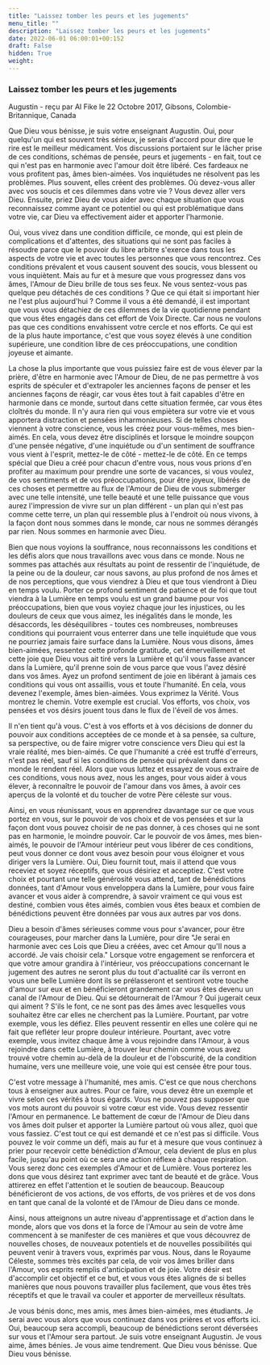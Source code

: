 ```yaml
---
title: "Laissez tomber les peurs et les jugements"
menu_title: ""
description: "Laissez tomber les peurs et les jugements"
date: 2022-06-01 06:00:01+00:152
draft: False
hidden: True
weight:
---
```

### Laissez tomber les peurs et les jugements

Augustin - reçu par Al Fike le 22 Octobre 2017, Gibsons, Colombie-Britannique, Canada

Que Dieu vous bénisse, je suis votre enseignant Augustin. Oui, pour quelqu'un qui est souvent très sérieux, je serais d'accord pour dire que le rire est le meilleur médicament. Vos discussions portaient sur le lâcher prise de ces conditions, schémas de pensée, peurs et jugements - en fait, tout ce qui n'est pas en harmonie avec l'amour doit être libéré. Ces fardeaux ne vous profitent pas, âmes bien-aimées. Vos inquiétudes ne résolvent pas les problèmes. Plus souvent, elles créent des problèmes. Où devez-vous aller avec vos soucis et ces dilemmes dans votre vie ? Vous devez aller vers Dieu. Ensuite, priez Dieu de vous aider avec chaque situation que vous reconnaissez comme ayant ce potentiel ou qui est problématique dans votre vie, car Dieu va effectivement aider et apporter l'harmonie.

Oui, vous vivez dans une condition difficile, ce monde, qui est plein de complications et d'attentes, des situations qui ne sont pas faciles à résoudre parce que le pouvoir du libre arbitre s'exerce dans tous les aspects de votre vie et avec toutes les personnes que vous rencontrez. Ces conditions prévalent et vous causent souvent des soucis, vous blessent ou vous inquiètent. Mais au fur et à mesure que vous progressez dans vos âmes, l'Amour de Dieu brille de tous ses feux. Ne vous sentez-vous pas quelque peu détachés de ces conditions ? Que ce qui était si important hier ne l'est plus aujourd'hui ? Comme il vous a été demandé, il est important que vous vous détachiez de ces dilemmes de la vie quotidienne pendant que vous êtes engagés dans cet effort de Voix Directe. Car nous ne voulons pas que ces conditions envahissent votre cercle et nos efforts. Ce qui est de la plus haute importance, c'est que vous soyez élevés à une condition supérieure, une condition libre de ces préoccupations, une condition joyeuse et aimante.

La chose la plus importante que vous puissiez faire est de vous élever par la prière, d'être en harmonie avec l'Amour de Dieu, de ne pas permettre à vos esprits de spéculer et d'extrapoler les anciennes façons de penser et les anciennes façons de réagir, car vous êtes tout à fait capables d'être en harmonie dans ce monde, surtout dans cette situation fermée, car vous êtes cloîtrés du monde. Il n'y aura rien qui vous empiètera sur votre vie et vous apportera distraction et pensées inharmonieuses. Si de telles choses viennent à votre conscience, vous les créez pour vous-mêmes, mes bien-aimés. En cela, vous devez être disciplinés et lorsque le moindre soupçon d'une pensée négative, d'une inquiétude ou d'un sentiment de souffrance vous vient à l'esprit, mettez-le de côté - mettez-le de côté. En ce temps spécial que Dieu a créé pour chacun d'entre vous, nous vous prions d'en profiter au maximum pour prendre une sorte de vacances, si vous voulez, de vos sentiments et de vos préoccupations, pour être joyeux, libérés de ces choses et permettre au flux de l'Amour de Dieu de vous submerger avec une telle intensité, une telle beauté et une telle puissance que vous aurez l'impression de vivre sur un plan différent - un plan qui n'est pas comme cette terre, un plan qui ressemble plus à l'endroit où nous vivons, à la façon dont nous sommes dans le monde, car nous ne sommes dérangés par rien. Nous sommes en harmonie avec Dieu.

Bien que nous voyions la souffrance, nous reconnaissons les conditions et les défis alors que nous travaillons avec vous dans ce monde. Nous ne sommes pas attachés aux résultats au point de ressentir de l'inquiétude, de la peine ou de la douleur, car nous savons, au plus profond de nos âmes et de nos perceptions, que vous viendrez à Dieu et que tous viendront à Dieu en temps voulu. Porter ce profond sentiment de patience et de foi que tout viendra à la Lumière en temps voulu est un grand baume pour vos préoccupations, bien que vous voyiez chaque jour les injustices, ou les douleurs de ceux que vous aimez, les inégalités dans le monde, les désaccords, les déséquilibres - toutes ces nombreuses, nombreuses conditions qui pourraient vous enterrer dans une telle inquiétude que vous ne pourriez jamais faire surface dans la Lumière. Nous vous disons, âmes bien-aimées, ressentez cette profonde gratitude, cet émerveillement et cette joie que Dieu vous ait tiré vers la Lumière et qu'il vous fasse avancer dans la Lumière, qu'il prenne soin de vous parce que vous l'avez désiré dans vos âmes. Ayez un profond sentiment de joie en libérant à jamais ces conditions qui vous ont assaillis, vous et toute l'humanité. En cela, vous devenez l'exemple, âmes bien-aimées. Vous exprimez la Vérité. Vous montrez le chemin. Votre exemple est crucial. Vos efforts, vos choix, vos pensées et vos désirs jouent tous dans le flux de l'éveil de vos âmes.

Il n'en tient qu'à vous. C'est à vos efforts et à vos décisions de donner du pouvoir aux conditions acceptées de ce monde et à sa pensée, sa culture, sa perspective, ou de faire migrer votre conscience vers Dieu qui est la vraie réalité, mes bien-aimés. Ce que l'humanité a créé est truffé d'erreurs, n'est pas réel, sauf si les conditions de pensée qui prévalent dans ce monde le rendent réel. Alors que vous luttez et essayez de vous extraire de ces conditions, vous nous avez, nous les anges, pour vous aider à vous élever, à reconnaître le pouvoir de l'amour dans vos âmes, à avoir ces aperçus de la volonté et du toucher de votre Père céleste sur vous.

Ainsi, en vous réunissant, vous en apprendrez davantage sur ce que vous portez en vous, sur le pouvoir de vos choix et de vos pensées et sur la façon dont vous pouvez choisir de ne pas donner, à ces choses qui ne sont pas en harmonie, le moindre pouvoir. Car le pouvoir de vos âmes, mes bien-aimés, le pouvoir de l'Amour intérieur peut vous libérer de ces conditions, peut vous donner ce dont vous avez besoin pour vous éloigner et vous diriger vers la Lumière. Oui, Dieu fournit tout, mais il attend que vous receviez et soyez réceptifs, que vous désiriez et acceptiez. C'est votre choix et pourtant une telle générosité vous attend, tant de bénédictions données, tant d'Amour vous enveloppera dans la Lumière, pour vous faire avancer et vous aider à comprendre, à savoir vraiment ce qui vous est destiné, combien vous êtes aimés, combien vous êtes beaux et combien de bénédictions peuvent être données par vous aux autres par vos dons.

Dieu a besoin d'âmes sérieuses comme vous pour s'avancer, pour être courageuses, pour marcher dans la Lumière, pour dire "Je serai en harmonie avec ces Lois que Dieu a créées, avec cet Amour qu'Il nous a accordé. Je vais choisir cela." Lorsque votre engagement se renforcera et que votre amour grandira à l'intérieur, vos préoccupations concernant le jugement des autres ne seront plus du tout d'actualité car ils verront en vous une belle Lumière dont ils se prélasseront et sentiront votre touche d'amour sur eux et en bénéficieront grandement car vous êtes devenu un canal de l'Amour de Dieu. Qui se détournerait de l'Amour ? Qui jugerait ceux qui aiment ? S'ils le font, ce ne sont pas des âmes avec lesquelles vous souhaitez être car elles ne cherchent pas la Lumière. Pourtant, par votre exemple, vous les défiez. Elles peuvent ressentir en elles une colère qui ne fait que refléter leur propre douleur intérieure. Pourtant, avec votre exemple, vous invitez chaque âme à vous rejoindre dans l'Amour, à vous rejoindre dans cette Lumière, à trouver leur chemin comme vous avez trouvé votre chemin au-delà de la douleur et de l'obscurité, de la condition humaine, vers une meilleure voie, une voie qui est censée être pour tous.

C'est votre message à l'humanité, mes amis. C'est ce que nous cherchons tous à enseigner aux autres. Pour ce faire, vous devez être un exemple et vivre selon ces vérités à tous égards. Vous ne pouvez pas supposer que vos mots auront du pouvoir si votre cœur est vide. Vous devez ressentir l'Amour en permanence. Le battement de cœur de l'Amour de Dieu dans vos âmes doit pulser et apporter la Lumière partout où vous allez, quoi que vous fassiez. C'est tout ce qui est demandé et ce n'est pas si difficile. Vous pouvez le voir comme un défi, mais au fur et à mesure que vous continuez à prier pour recevoir cette bénédiction d'Amour, cela devient de plus en plus facile, jusqu'au point où ce sera une action réflexe à chaque respiration. Vous serez donc ces exemples d'Amour et de Lumière. Vous porterez les dons que vous désirez tant exprimer avec tant de beauté et de grâce. Vous attirerez en effet l'attention et le soutien de beaucoup. Beaucoup bénéficieront de vos actions, de vos efforts, de vos prières et de vos dons en tant que canal de la volonté et de l'Amour de Dieu dans ce monde.

Ainsi, nous atteignons un autre niveau d'apprentissage et d'action dans le monde, alors que vos dons et la force de l'Amour au sein de votre âme commencent à se manifester de ces manières et que vous découvrez de nouvelles choses, de nouveaux potentiels et de nouvelles possibilités qui peuvent venir à travers vous, exprimés par vous. Nous, dans le Royaume Céleste, sommes très excités par cela, de voir vos âmes briller dans l'Amour, vos esprits remplis d'anticipation et de joie. Votre désir est d'accomplir cet objectif et ce but, et vous vous êtes alignés de si belles manières que nous pouvons travailler plus facilement, que vous êtes très réceptifs et que le travail va couler et apporter de merveilleux résultats.

Je vous bénis donc, mes amis, mes âmes bien-aimées, mes étudiants. Je serai avec vous alors que vous continuez dans vos prières et vos efforts ici. Oui, beaucoup sera accompli, beaucoup de bénédictions seront déversées sur vous et l'Amour sera partout. Je suis votre enseignant Augustin. Je vous aime, âmes bénies. Je vous aime tendrement. Que Dieu vous bénisse. Que Dieu vous bénisse.



